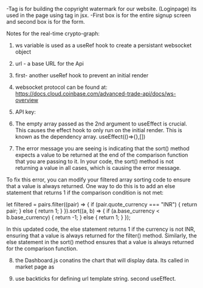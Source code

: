 -Tag is for building the copyright watermark for our website. (Loginpage) its used in the page using <Copyright /> tag in jsx.
-First box is for the entire signup screen and second box is for the form.





Notes for the real-time crypto-graph:



1. ws variable is used as a useRef hook to create a persistant websocket object

2. url - a base URL for the Api

3. first- another useRef hook to prevent an initial render

4. websocket protocol can be found at: https://docs.cloud.coinbase.com/advanced-trade-api/docs/ws-overview

5. API key:

6. The empty array passed as the 2nd argument to useEffect is crucial. This causes the effect hook to only run on the initial render. This is known as the dependency array.  useEffect(()=>{},[]) 

7. The error message you are seeing is indicating that the sort() method expects a value to be returned at the end of the comparison function that you are passing to it. In your code, the sort() method is not returning a value in all cases, which is causing the error message.

To fix this error, you can modify your filtered array sorting code to ensure that a value is always returned. One way to do this is to add an else statement that returns 1 if the comparison condition is not met:
 
 let filtered = pairs.filter((pair) => {
  if (pair.quote_currency === "INR") {
    return pair;
  } else {
    return 1;
  }
}).sort((a, b) => {
  if (a.base_currency < b.base_currency) {
    return -1;
  } else {
    return 1;
  }
});

In this updated code, the else statement returns 1 if the currency is not INR, ensuring that a value is always returned for the filter() method. Similarly, the else statement in the sort() method ensures that a value is always returned for the comparison function.

8. the Dashboard.js conatins the chart that will display data. Its  called in market page as <Dashboard/>

9. use backticks for defining url template string. second useEffect.